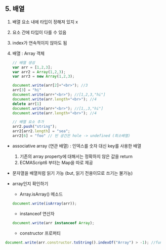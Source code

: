 <h2>5. 배열</h2>

1. 배열 요소 내에 타입이 정해져 있지 x

2. 요소 간에 타입이 다를 수 있음

3. index가 연속적이지 않아도 됨

4. 배열 : Array 객체

   ```javascript
   // 배열 생성
   var arr = [1,2,3];
   var arr2 = Array(1,2,3);
   var arr3 = new Array(1,2,3);
   
   document.write(arr[2]+"<br>"); //3
   arr[3] = "hi"
   document.write(arr+"<br>"); //[1,2,3,"hi"]
   document.write(arr.length+"<br>"); //4
   delete arr[1]
   document.write(arr+"<br>"); //[1,,3,"hi"]
   document.write(arr.length+"<br>"); //4
   
   // 배열 요소 추가
   arr2.push("string");
   arr2[arr2.length] = "sea";
   arr2[6] = "foo" // 빈 공간은 hole -> undefined (희소배열)
   ```

- associative array (연관 배열) : 인덱스를 숫자 대신 key를 사용한 배열

  1. 기존의 array property에 대해서는 정확하지 않은 값을 return
  2. ECMAScript6 부터는 Map을 따로 제공

- 문자열을 배열처럼 읽기 가능 (but, 읽기 전용이므로 쓰기는 불가능)

- array인지 확인하기

  - Array.isArray() 메소드

  ```javascript
  document.write(isArray(arr));
  ```

  - instanceof 연산자

  ```javascript
  document.write(arr instanceof Array);
  ```

  - constructor 프로퍼티

```javascript
document.write(arr.constructor.toString().indexOf("Array") > -1); //function Array() {[native code]}
```

